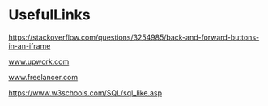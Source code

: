 # UsefulLinks
https://stackoverflow.com/questions/3254985/back-and-forward-buttons-in-an-iframe

www.upwork.com

www.freelancer.com

https://www.w3schools.com/SQL/sql_like.asp
